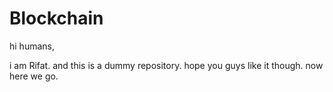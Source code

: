 # Blockchain

hi humans,

i am Rifat. and this is a dummy repository. hope you guys like it though.
now here we go.
